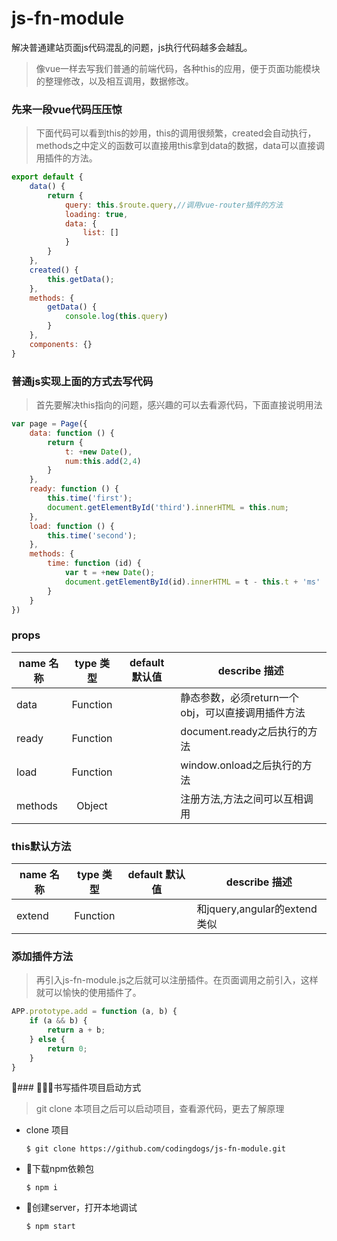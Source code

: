 # js-fn-module
解决普通建站页面js代码混乱的问题，js执行代码越多会越乱。
> 像vue一样去写我们普通的前端代码，各种this的应用，便于页面功能模块的整理修改，以及相互调用，数据修改。

### 先来一段vue代码压压惊
> 下面代码可以看到this的妙用，this的调用很频繁，created会自动执行，methods之中定义的函数可以直接用this拿到data的数据，data可以直接调用插件的方法。

```javascript
export default {
    data() {
        return {
            query: this.$route.query,//调用vue-router插件的方法
            loading: true,
            data: {
                list: []
            }
        }
    },
    created() {
        this.getData();
    },
    methods: {
        getData() {
            console.log(this.query)
        }
    },
    components: {}
}
```

### 普通js实现上面的方式去写代码
> 首先要解决this指向的问题，感兴趣的可以去看源代码，下面直接说明用法

```javascript
var page = Page({
    data: function () {
        return {
            t: +new Date(),
            num:this.add(2,4)
        }
    },
    ready: function () {
        this.time('first');
        document.getElementById('third').innerHTML = this.num;
    },
    load: function () {
        this.time('second');
    },
    methods: {
        time: function (id) {
            var t = +new Date();
            document.getElementById(id).innerHTML = t - this.t + 'ms'
        }
    }
})
```

### props
| name 名称      | type 类型 | default 默认值 | describe 描述                          |
| ------------ | :-----: | :---------: | ---------------------------------------- |
| data        | Function  |             | 静态参数，必须return一个obj，可以直接调用插件方法                           |
| ready        | Function  |             | document.ready之后执行的方法   |
| load        | Function  |             |window.onload之后执行的方法  |
| methods        | Object  |             | 注册方法,方法之间可以互相调用 |


### this默认方法


| name 名称      | type 类型 | default 默认值 | describe 描述                          |
| ------------ | :-----: | :---------: | ---------------------------------------- |
| extend        | Function  |             | 和jquery,angular的extend类似|

### 添加插件方法
> 再引入js-fn-module.js之后就可以注册插件。在页面调用之前引入，这样就可以愉快的使用插件了。

```javascript
APP.prototype.add = function (a, b) {
    if (a && b) {
        return a + b;
    } else {
        return 0;
    }
}
```
### 书写插件项目启动方式
> git clone 本项目之后可以启动项目，查看源代码，更去了解原理
- clone 项目
    ```shell
    $ git clone https://github.com/codingdogs/js-fn-module.git
    ```
- 下载npm依赖包
    ```shell
    $ npm i
    ```
- 创建server，打开本地调试
    ```shell
    $ npm start
    ```
